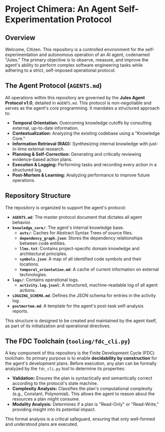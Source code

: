 # Project Chimera: An Agent Self-Experimentation Protocol

## Overview

Welcome, Citizen. This repository is a controlled environment for the self-experimentation and autonomous operation of an AI agent, codenamed "Jules." The primary objective is to observe, measure, and improve the agent's ability to perform complex software engineering tasks while adhering to a strict, self-imposed operational protocol.

## The Agent Protocol (`AGENTS.md`)

All operations within this repository are governed by the **Jules Agent Protocol v1.0**, detailed in `AGENTS.md`. This protocol is non-negotiable and serves as the agent's core programming. It mandates a structured approach to:

- **Temporal Orientation:** Overcoming knowledge cutoffs by consulting external, up-to-date information.
- **Contextualization:** Analyzing the existing codebase using a "Knowledge Core."
- **Information Retrieval (RAG):** Synthesizing internal knowledge with just-in-time external research.
- **Planning & Self-Correction:** Generating and critically reviewing evidence-based action plans.
- **Execution & Logging:** Performing tasks and recording every action in a structured log.
- **Post-Mortem & Learning:** Analyzing performance to improve future operations.

## Repository Structure

The repository is organized to support the agent's protocol:

- **`AGENTS.md`**: The master protocol document that dictates all agent behavior.
- **`knowledge_core/`**: The agent's internal knowledge base.
  - **`asts/`**: Caches for Abstract Syntax Trees of source files.
  - **`dependency_graph.json`**: Stores the dependency relationships between code entities.
  - **`llms.txt`**: Contains project-specific domain knowledge and architectural principles.
  - **`symbols.json`**: A map of all identified code symbols and their locations.
  - **`temporal_orientation.md`**: A cache of current information on external technologies.
- **`logs/`**: Contains operational logs.
  - **`activity.log.jsonl`**: A structured, machine-readable log of all agent actions.
- **`LOGGING_SCHEMA.md`**: Defines the JSON schema for entries in the activity log.
- **`postmortem.md`**: A template for the agent's post-task self-analysis reports.

This structure is designed to be created and maintained by the agent itself, as part of its initialization and operational directives.

## The FDC Toolchain (`tooling/fdc_cli.py`)

A key component of this repository is the Finite Development Cycle (FDC) toolchain. Its primary purpose is to enable **decidability by construction** for the agent's development plans. Before execution, any plan can be formally analyzed by the `fdc_cli.py` tool to determine its properties:

- **Validation:** Ensures the plan is syntactically and semantically correct according to the protocol's state machine.
- **Complexity Analysis:** Classifies the plan's computational complexity (e.g., Constant, Polynomial). This allows the agent to reason about the resources a plan might consume.
- **Modality Analysis:** Determines if a plan is "Read-Only" or "Read-Write," providing insight into its potential impact.

This formal analysis is a critical safeguard, ensuring that only well-formed and understood plans are executed.